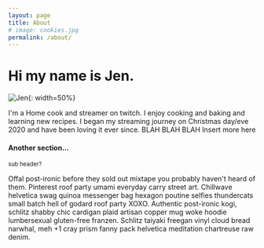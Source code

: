 ```yaml
---
layout: page
title: About
# image: cookies.jpg
permalink: /about/
---
```

# Hi my name is Jen.


![Jen]({{site.baseurl}}/img/20220128-JenBig.jpg){: width=50%}

 I'm a Home cook and streamer on twitch. I enjoy cooking and baking and learning new recipes. I began my streaming journey on Christmas day/eve 2020 and have been loving it ever since.   BLAH BLAH BLAH Insert more here 

#### Another section...
<small>sub header?</small>

Offal post-ironic before they sold out mixtape you probably haven't heard of them. Pinterest roof party umami everyday carry street art. Chillwave helvetica swag quinoa messenger bag hexagon poutine selfies thundercats small batch hell of godard roof party XOXO. Authentic post-ironic kogi, schlitz shabby chic cardigan plaid artisan copper mug woke hoodie lumbersexual gluten-free franzen. Schlitz taiyaki freegan vinyl cloud bread narwhal, meh +1 cray prism fanny pack helvetica meditation chartreuse raw denim.

